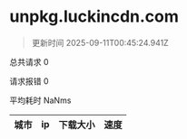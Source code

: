 
  # unpkg.luckincdn.com

  > 更新时间 2025-09-11T00:45:24.941Z
  
  总共请求 0

  请求报错 0

  平均耗时 NaNms

|城市|ip|下载大小|速度|
|-----|----------|---|---|

  